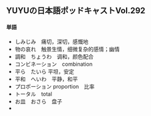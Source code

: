## YUYUの日本語ポッドキャストVol.292

#### 単語

- しみじみ　痛切，深切，感慨地
- 物の哀れ　触景生情，细微复杂的感情；幽情
- 調和　ちょうわ　调和，颜色配合
- コンビネーション　combination
- 平ら　たいら 平坦，安定
- 平和　へいわ　平静，和平
- プロポーション proportion　比率
- トータル　total
- お皿　おさら　盘子
- 